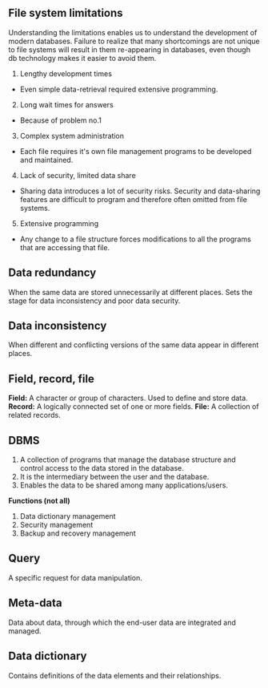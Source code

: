 ## File system limitations

Understanding the limitations enables us to understand the development of modern databases.
Failure to realize that many shortcomings are not unique to file systems will result in them re-appearing in databases, even though db technology makes it easier to avoid them.

1.  Lengthy development times
- Even simple data-retrieval required extensive programming.

2. Long wait times for answers
- Because of problem no.1

3.  Complex system administration
- Each file requires it's own file management programs to be developed and maintained.

4. Lack of security, limited data share
- Sharing data introduces a lot of security risks. Security and data-sharing features are difficult to program and therefore often omitted from file systems.

5.  Extensive programming
- Any change to a file structure forces modifications to all the programs that are accessing that file.
    
## Data redundancy
When the same data are stored unnecessarily at different places. 
Sets the stage for data inconsistency and poor data security.
 
## Data inconsistency
When different and conflicting versions of the same data appear in different places.

## Field, record, file
**Field:** A character or group of characters. Used to define and store data.
**Record:** A logically connected set of one or more fields.
**File:** A collection of related records.

## DBMS
1. A collection of programs that manage the database structure and control access to the data stored in the database.
2. It is the intermediary between the user and the database.
3. Enables the data to be shared among many applications/users.

**Functions (not all)**
1. Data dictionary management
2. Security management
3. Backup and recovery management

## Query
A specific request for data manipulation.

## Meta-data
Data about data, through which the end-user data are integrated and managed.

## Data dictionary
Contains definitions of the data elements and their relationships.